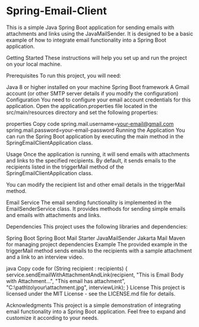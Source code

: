 # Spring-Email-Client
This is a simple Java Spring Boot application for sending emails with attachments and links using the JavaMailSender. It is designed to be a basic example of how to integrate email functionality into a Spring Boot application.

Getting Started
These instructions will help you set up and run the project on your local machine.

Prerequisites
To run this project, you will need:

Java 8 or higher installed on your machine
Spring Boot framework
A Gmail account (or other SMTP server details if you modify the configuration)
Configuration
You need to configure your email account credentials for this application. Open the application.properties file located in the src/main/resources directory and set the following properties:

properties
Copy code
spring.mail.username=your-email@gmail.com
spring.mail.password=your-email-password
Running the Application
You can run the Spring Boot application by executing the main method in the SpringEmailClientApplication class.

Usage
Once the application is running, it will send emails with attachments and links to the specified recipients. By default, it sends emails to the recipients listed in the triggerMail method of the SpringEmailClientApplication class.

You can modify the recipient list and other email details in the triggerMail method.

Email Service
The email sending functionality is implemented in the EmailSenderService class. It provides methods for sending simple emails and emails with attachments and links.

Dependencies
This project uses the following libraries and dependencies:

Spring Boot
Spring Boot Mail Starter
JavaMailSender
Jakarta Mail
Maven for managing project dependencies
Example
The provided example in the triggerMail method sends emails to the recipients with a sample attachment and a link to an interview video.

java
Copy code
for (String recipient : recipients) {
    service.sendEmailWithAttachmentAndLink(recipient,
            "This is Email Body with Attachment...",
            "This email has attachment",
            "C:\\path\\to\\your\\attachment.jpg",
            interviewLink);
}
License
This project is licensed under the MIT License - see the LICENSE.md file for details.

Acknowledgments
This project is a simple demonstration of integrating email functionality into a Spring Boot application.
Feel free to expand and customize it according to your needs.



